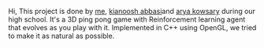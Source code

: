 Hi,
This project is done by [me](@p-nooralinejad), [kianoosh abbasi](@Kianoosh76)and [arya kowsary](@somagh) during our high school. It's a 3D ping pong game with Reinforcement learning agent that evolves as you play with it. Implemented in C++ using OpenGL, we tried to make it as natural as possible.
